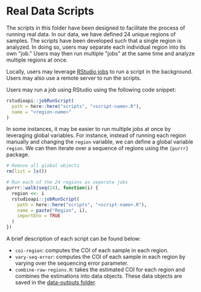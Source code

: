 # Real Data Scripts

The scripts in this folder have been designed to facilitate the process of
running real data. In our data, we have defined 24 unique regions of samples.
The scripts have been developed such that a single region is analyzed. In doing
so, users may separate each individual region into its own "job." Users may then
run multiple "jobs" at the same time and analyze multiple regions at once.

Locally, users may leverage [RStudio
jobs](https://www.rstudio.com/blog/rstudio-1-2-jobs/) to run a script in the
background. Users may also use a remote server to run the scripts.

Users may run a job using RStudio using the following code snippet:

```r
rstudioapi::jobRunScript(
  path = here::here("scripts", "<script-name>.R"),
  name = "<region-name>"
)
```

In some instances, it may be easier to run multiple jobs at once by leveraging
global variables. For instance, instead of running each region manually and
changing the `region` variable, we can define a global variable `region`. We can
then iterate over a sequence of regions using the `{purrr}` package.

```r
# Remove all global objects
rm(list = ls())

# Run each of the 24 regions as seperate jobs
purrr::walk(seq(24), function(i) {
  region <<- i
  rstudioapi::jobRunScript(
    path = here::here("scripts", "<script-name>.R"),
    name = paste("Region", i),
    importEnv = TRUE
  )
})
```

A brief description of each script can be found below:

- `coi-region`: computes the COI of each sample in each region.
- `vary-seq-error`: computes the COI of each sample in each region by varying
  over the sequencing error parameter.
- `combine-raw-regions.R`: takes the estimated COI for each region and combines
  the estimations into data objects. These data objects are saved in the
  [data-outputs
  folder](https://github.com/bailey-lab/coiaf-real-data/tree/main/data-outputs).

